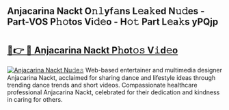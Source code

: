## Anjacarina Nackt O𝚗𝚕yf𝚊ns L𝚎a𝚔ed N𝚞𝚍es - Part-VOS P𝚑𝚘tos Vi𝚍𝚎o - H𝚘𝚝 Part L𝚎a𝚔s yPQjp

# <h2><a href="http://kf50j9.oniu.top/?m=Anjacarina+Nackt">🔗👉 🔴 Anjacarina Nackt P𝚑ot𝚘𝚜 V𝚒d𝚎o</a></h2>

[![Anjacarina Nackt Nu𝚍e𝚜](https://i.imgur.com/0qMVB7G.gif)](http://kf50j9.oniu.top/?m=Anjacarina+Nackt)
Web-based entertainer and multimedia designer Anjacarina Nackt, acclaimed for sharing dance and lifestyle ideas through trending dance trends and short videos. Compassionate healthcare professional Anjacarina Nackt, celebrated for their dedication and kindness in caring for others.  
